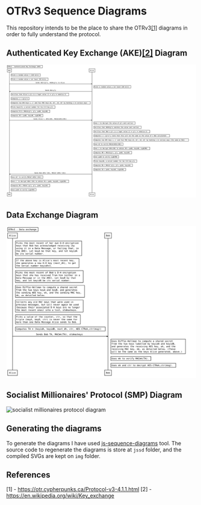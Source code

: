 # OTRv3 Sequence Diagrams

This repository intends to be the place to share the OTRv3[\[1\]](#references)
diagrams in order to fully understand the protocol.

## Authenticated Key Exchange (AKE)[\[2\]](#references) Diagram

![Authenticated Key exchange diagrama](./img/otrv3-authenticated-key-exchange.svg)

## Data Exchange Diagram

![otrv3 data exchange diagram](./img/otrv3-data-exchange.svg)

## Socialist Millionaires' Protocol (SMP) Diagram

![socialist millionaires protocol diagram]()

## Generating the diagrams

To generate the diagrams I have used
[js-sequence-diagrams](https://bramp.github.io/js-sequence-diagrams/) tool. The
source code to regenerate the diagrams is store at `jssd` folder, and the
compiled SVGs are kept on `img` folder.

## References

[1] - https://otr.cypherpunks.ca/Protocol-v3-4.1.1.html
[2] - https://en.wikipedia.org/wiki/Key_exchange

